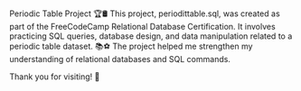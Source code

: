Periodic Table Project 🏆🛢️
This project, periodittable.sql, was created as part of the FreeCodeCamp Relational Database Certification.
It involves practicing SQL queries, database design, and data manipulation related to a periodic table dataset. 📚⚽
The project helped me strengthen my understanding of relational databases and SQL commands.

Thank you for visiting! 🙌
